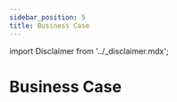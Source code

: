 ```yaml
---
sidebar_position: 5
title: Business Case
---
```


import Disclaimer from '../\_disclaimer.mdx';

<Disclaimer />


# Business Case
